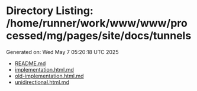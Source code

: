 # Directory Listing: /home/runner/work/www/www/processed/mg/pages/site/docs/tunnels
Generated on: Wed May  7 05:20:18 UTC 2025

- [README.md](README.md)
- [implementation.html.md](implementation.html.md)
- [old-implementation.html.md](old-implementation.html.md)
- [unidirectional.html.md](unidirectional.html.md)

